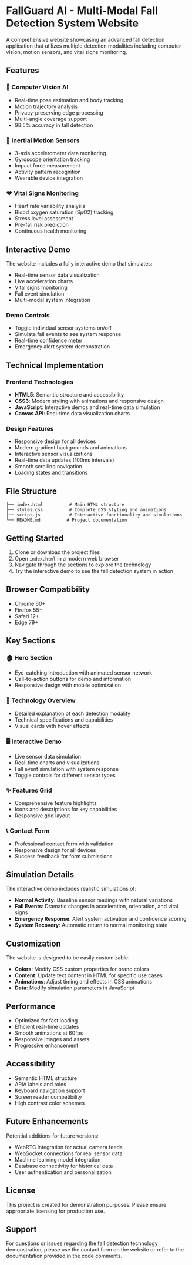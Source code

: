 # FallGuard AI - Multi-Modal Fall Detection System Website

A comprehensive website showcasing an advanced fall detection application that utilizes multiple detection modalities including computer vision, motion sensors, and vital signs monitoring.

## Features

### 🎥 Computer Vision AI
- Real-time pose estimation and body tracking
- Motion trajectory analysis
- Privacy-preserving edge processing
- Multi-angle coverage support
- 98.5% accuracy in fall detection

### 🏃 Inertial Motion Sensors
- 3-axis accelerometer data monitoring
- Gyroscope orientation tracking
- Impact force measurement
- Activity pattern recognition
- Wearable device integration

### ❤️ Vital Signs Monitoring
- Heart rate variability analysis
- Blood oxygen saturation (SpO2) tracking
- Stress level assessment
- Pre-fall risk prediction
- Continuous health monitoring

## Interactive Demo

The website includes a fully interactive demo that simulates:
- Real-time sensor data visualization
- Live acceleration charts
- Vital signs monitoring
- Fall event simulation
- Multi-modal system integration

### Demo Controls
- Toggle individual sensor systems on/off
- Simulate fall events to see system response
- Real-time confidence meter
- Emergency alert system demonstration

## Technical Implementation

### Frontend Technologies
- **HTML5**: Semantic structure and accessibility
- **CSS3**: Modern styling with animations and responsive design
- **JavaScript**: Interactive demos and real-time data simulation
- **Canvas API**: Real-time data visualization charts

### Design Features
- Responsive design for all devices
- Modern gradient backgrounds and animations
- Interactive sensor visualizations
- Real-time data updates (100ms intervals)
- Smooth scrolling navigation
- Loading states and transitions

## File Structure

```
├── index.html          # Main HTML structure
├── styles.css          # Complete CSS styling and animations
├── script.js           # Interactive functionality and simulations
└── README.md          # Project documentation
```

## Getting Started

1. Clone or download the project files
2. Open `index.html` in a modern web browser
3. Navigate through the sections to explore the technology
4. Try the interactive demo to see the fall detection system in action

## Browser Compatibility

- Chrome 60+
- Firefox 55+
- Safari 12+
- Edge 79+

## Key Sections

### 🏠 Hero Section
- Eye-catching introduction with animated sensor network
- Call-to-action buttons for demo and information
- Responsive design with mobile optimization

### 🔬 Technology Overview
- Detailed explanation of each detection modality
- Technical specifications and capabilities
- Visual cards with hover effects

### 🖥️ Interactive Demo
- Live sensor data simulation
- Real-time charts and visualizations
- Fall event simulation with system response
- Toggle controls for different sensor types

### ✨ Features Grid
- Comprehensive feature highlights
- Icons and descriptions for key capabilities
- Responsive grid layout

### 📞 Contact Form
- Professional contact form with validation
- Responsive design for all devices
- Success feedback for form submissions

## Simulation Details

The interactive demo includes realistic simulations of:

- **Normal Activity**: Baseline sensor readings with natural variations
- **Fall Events**: Dramatic changes in acceleration, orientation, and vital signs
- **Emergency Response**: Alert system activation and confidence scoring
- **System Recovery**: Automatic return to normal monitoring state

## Customization

The website is designed to be easily customizable:

- **Colors**: Modify CSS custom properties for brand colors
- **Content**: Update text content in HTML for specific use cases
- **Animations**: Adjust timing and effects in CSS animations
- **Data**: Modify simulation parameters in JavaScript

## Performance

- Optimized for fast loading
- Efficient real-time updates
- Smooth animations at 60fps
- Responsive images and assets
- Progressive enhancement

## Accessibility

- Semantic HTML structure
- ARIA labels and roles
- Keyboard navigation support
- Screen reader compatibility
- High contrast color schemes

## Future Enhancements

Potential additions for future versions:
- WebRTC integration for actual camera feeds
- WebSocket connections for real sensor data
- Machine learning model integration
- Database connectivity for historical data
- User authentication and personalization

## License

This project is created for demonstration purposes. Please ensure appropriate licensing for production use.

## Support

For questions or issues regarding the fall detection technology demonstration, please use the contact form on the website or refer to the documentation provided in the code comments.
